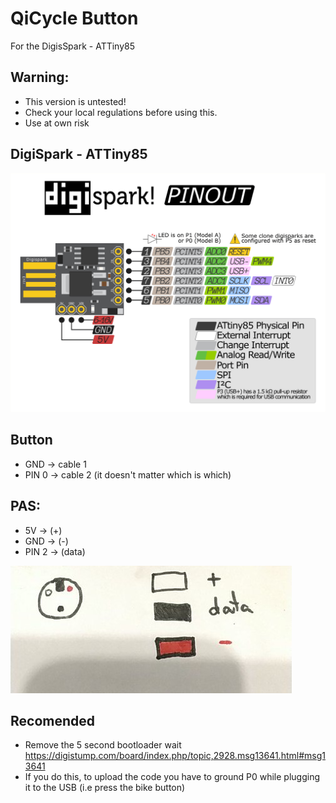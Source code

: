 # QiCycle Button

For the DigisSpark - ATTiny85

## Warning:
* This version is untested!
* Check your local regulations before using this.
* Use at own risk

## DigiSpark - ATTiny85
![](digispark-pinout.png)

## Button

* GND   -> cable 1
* PIN 0 -> cable 2 (it doesn't matter which is which)

## PAS:

* 5V    -> (+) 
* GND   -> (-) 
* PIN 2 -> (data) 

![Thanks @mBurgas for the diagram!](pinout_diagram.png)

## Recomended

* Remove the 5 second bootloader wait
https://digistump.com/board/index.php/topic,2928.msg13641.html#msg13641
* If you do this, to upload the code you have to ground P0 while plugging it to the USB (i.e press the bike button)
